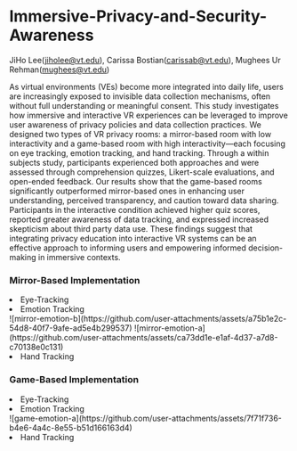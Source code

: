 # Immersive-Privacy-and-Security-Awareness
JiHo Lee(jiholee@vt.edu), Carissa Bostian(carissab@vt.edu), Mughees Ur Rehman(mughees@vt.edu)

 As virtual environments (VEs) become more integrated into daily life, users are increasingly exposed to invisible data collection mechanisms, often without full understanding or meaningful consent. This study investigates how immersive and interactive VR experiences can be leveraged to improve user awareness of privacy policies and data collection practices. We designed two types of VR privacy rooms: a mirror-based room with low interactivity and a game-based room with high interactivity—each focusing on eye tracking, emotion tracking, and hand tracking. Through a within subjects study, participants experienced both approaches and were assessed through comprehension quizzes, Likert-scale evaluations, and open-ended feedback. Our results show that the game-based rooms significantly outperformed mirror-based ones in enhancing user understanding, perceived transparency, and caution toward data sharing. Participants in the interactive condition achieved higher quiz scores, reported greater awareness of data tracking, and expressed increased skepticism about third party data use. These findings suggest that integrating privacy education into interactive VR systems can be an effective approach to informing users and empowering informed decision-making in immersive contexts.

<h3>Mirror-Based Implementation</h3>
<li>Eye-Tracking</li>
<li>Emotion Tracking</li>
![mirror-emotion-b](https://github.com/user-attachments/assets/a75b1e2c-54d8-40f7-9afe-ad5e4b299537)
![mirror-emotion-a](https://github.com/user-attachments/assets/ca73dd1e-e1af-4d37-a7d8-c70138e0c131)

<li>Hand Tracking</li>





<h3>Game-Based Implementation</h3>
<li>Eye-Tracking</li>
<li>Emotion Tracking</li>
![game-emotion-a](https://github.com/user-attachments/assets/7f71f736-b4e6-4a4c-8e55-b51d166163d4)

<li>Hand Tracking</li>

